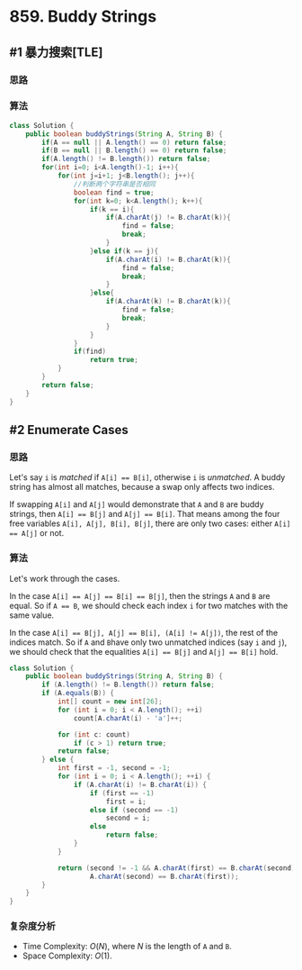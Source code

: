 # 859. Buddy Strings

## #1 暴力搜索[TLE]

### 思路

### 算法

```java
class Solution {
    public boolean buddyStrings(String A, String B) {
        if(A == null || A.length() == 0) return false;
        if(B == null || B.length() == 0) return false;
        if(A.length() != B.length()) return false;
        for(int i=0; i<A.length()-1; i++){
            for(int j=i+1; j<B.length(); j++){
                //判断两个字符串是否相同
                boolean find = true;
                for(int k=0; k<A.length(); k++){
                    if(k == i){
                        if(A.charAt(j) != B.charAt(k)){
                            find = false;
                            break;
                        }
                    }else if(k == j){
                        if(A.charAt(i) != B.charAt(k)){
                            find = false;
                            break;
                        }
                    }else{
                        if(A.charAt(k) != B.charAt(k)){
                            find = false;
                            break;
                        }
                    }
                }
                if(find)
                    return true;
            }
        }
        return false;
    }
}
```

## #2 Enumerate Cases

### 思路

Let's say `i` is *matched* if `A[i] == B[i]`, otherwise `i` is *unmatched*. A buddy string has almost all matches, because a swap only affects two indices.

If swapping `A[i]` and `A[j]` would demonstrate that `A` and `B` are buddy strings, then `A[i] == B[j]` and `A[j] == B[i]`. That means among the four free variables `A[i], A[j], B[i], B[j]`, there are only two cases: either `A[i] == A[j]` or not.

### 算法

Let's work through the cases.

In the case `A[i] == A[j] == B[i] == B[j]`, then the strings `A` and `B` are equal. So if `A == B`, we should check each index `i` for two matches with the same value.

In the case `A[i] == B[j], A[j] == B[i], (A[i] != A[j])`, the rest of the indices match. So if `A` and `B`have only two unmatched indices (say `i` and `j`), we should check that the equalities `A[i] == B[j]` and `A[j] == B[i]` hold.

```java
class Solution {
    public boolean buddyStrings(String A, String B) {
        if (A.length() != B.length()) return false;
        if (A.equals(B)) {
            int[] count = new int[26];
            for (int i = 0; i < A.length(); ++i)
                count[A.charAt(i) - 'a']++;

            for (int c: count)
                if (c > 1) return true;
            return false;
        } else {
            int first = -1, second = -1;
            for (int i = 0; i < A.length(); ++i) {
                if (A.charAt(i) != B.charAt(i)) {
                    if (first == -1)
                        first = i;
                    else if (second == -1)
                        second = i;
                    else
                        return false;
                }
            }

            return (second != -1 && A.charAt(first) == B.charAt(second) &&
                    A.charAt(second) == B.charAt(first));
        }
    }
}
```

### 复杂度分析

- Time Complexity: $O(N)$, where $N$ is the length of `A` and `B`.
- Space Complexity: $O(1)$. 
